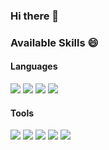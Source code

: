 ### Hi there 👋

### Available Skills 😄
#### Languages
<div>
<img src = "https://img.shields.io/badge/Rust-000000?style=flat-square&logo=Rust"/>  
<img src = "https://img.shields.io/badge/Python-3776AB?style=flat-square&logo=Python&logoColor=white"/>  
<img src = "https://img.shields.io/badge/C++-00599C?style=flat-square&logo=cplusplus&logoColor=white"/>  
<img src = "https://img.shields.io/badge/JavaScript-F7DF1E?style=flat-square&logo=JavaScript&logoColor=white"/>  
</div>

#### Tools
<div>
<img src = "https://img.shields.io/badge/Docker-2496ED?style=flat-square&logo=Docker&logoColor=white"/>  
<img src = "https://img.shields.io/badge/Terraform-7B42BC?style=flat-square&logo=Terraform&logoColor=white"/>  
<img src = "https://img.shields.io/badge/Kubernetes-326CE5?style=flat-square&logo=Kubernetes&logoColor=white"/>    
<img src = "https://img.shields.io/badge/React-61DAFB?style=flat-square&logo=React&logoColor=white"/>   
<img src = "https://img.shields.io/badge/Spring-6DB33F?style=flat-square&logo=Spring&logoColor=white"/>     
</div>  

<!--
**khvision/khvision** is a ✨ _special_ ✨ repository because its `README.md` (this file) appears on your GitHub profile.

Here are some ideas to get you started:

- 🔭 I’m currently working on ...
- 🌱 I’m currently learning ...
- 👯 I’m looking to collaborate on ...
- 🤔 I’m looking for help with ...
- 💬 Ask me about ...
- 📫 How to reach me: ...
- 😄 Pronouns: ...
- ⚡ Fun fact: ...
-->
